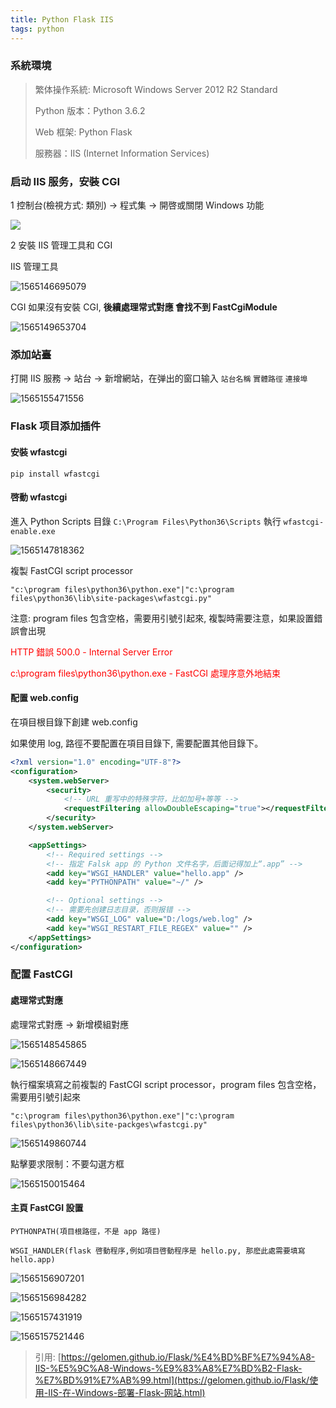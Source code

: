 ```yaml
---
title: Python Flask IIS
tags: python
---
```


### 系統環境

> 繁体操作系統: Microsoft Windows Server 2012 R2 Standard
>
> Python 版本：Python 3.6.2
>
> Web 框架: Python Flask
>
> 服務器：IIS (Internet Information Services)

### 启动 IIS 服务，安裝 CGI

1 控制台(檢視方式: 類別) -> 程式集 -> 開啓或關閉 Windows 功能

![](python-flask-iis/1565145973712.png)

2 安裝 IIS 管理工具和 CGI

IIS 管理工具

![1565146695079](python-flask-iis/1565146695079.png)

CGI 如果沒有安裝 CGI, **後續處理常式對應 會找不到 FastCgiModule**

![1565149653704](python-flask-iis/1565149653704.png)

### 添加站臺

打開 IIS 服務 -> 站台 -> 新增網站，在弹出的窗口输入 `站台名稱` `實體路徑` `連接埠`

![1565155471556](python-flask-iis/1565155471556.png)

### Flask 项目添加插件

#### 安裝 wfastcgi

`pip install wfastcgi`

#### 啓動 wfastcgi

進入 Python Scripts 目錄 `C:\Program Files\Python36\Scripts` 執行 `wfastcgi-enable.exe`

![1565147818362](python-flask-iis/1565147818362.png)

複製 FastCGI script processor

`"c:\program files\python36\python.exe"|"c:\program files\python36\lib\site-packages\wfastcgi.py"`

注意: program files 包含空格，需要用引號引起來, 複製時需要注意，如果設置錯誤會出現

<p style="color:red">HTTP 錯誤 500.0 - Internal Server Error </p>
<p style="color: red"> c:\program files\python36\python.exe - FastCGI 處理序意外地結束</p>

#### 配置 web.config

在項目根目錄下創建 web.config

如果使用 log, 路徑不要配置在項目目錄下, 需要配置其他目錄下。

```xml
<?xml version="1.0" encoding="UTF-8"?>
<configuration>
    <system.webServer>
        <security>
            <!-- URL 重写中的特殊字符，比如加号+等等 -->
            <requestFiltering allowDoubleEscaping="true"></requestFiltering>
        </security>
    </system.webServer>

    <appSettings>
        <!-- Required settings -->
        <!-- 指定 Falsk app 的 Python 文件名字，后面记得加上“.app” -->
        <add key="WSGI_HANDLER" value="hello.app" />
        <add key="PYTHONPATH" value="~/" />

        <!-- Optional settings -->
        <!-- 需要先创建日志目录，否则报错 -->
        <add key="WSGI_LOG" value="D:/logs/web.log" />
        <add key="WSGI_RESTART_FILE_REGEX" value="" />
    </appSettings>
</configuration>
```

### 配置 FastCGI

#### 處理常式對應

處理常式對應 -> 新增模組對應

![1565148545865](python-flask-iis/1565148545865.png)

![1565148667449](python-flask-iis/1565148667449.png)

執行檔案填寫之前複製的 FastCGI script processor，program files 包含空格，需要用引號引起來

`"c:\program files\python36\python.exe"|"c:\program files\python36\lib\site-packges\wfastcgi.py"`

![1565149860744](python-flask-iis/1565149860744.png)

點擊要求限制：不要勾選方框

![1565150015464](python-flask-iis/1565150015464.png)

#### 主頁 FastCGI 設置

`PYTHONPATH(項目根路徑，不是 app 路徑)`

`WSGI_HANDLER(flask 啓動程序,例如項目啓動程序是 hello.py, 那麽此處需要填寫 hello.app)`

![1565156907201](python-flask-iis/1565156907201.png)

![1565156984282](python-flask-iis/1565156984282.png)

![1565157431919](python-flask-iis/1565157431919.png)

![1565157521446](python-flask-iis/1565157521446.png)

> 引用: [https://gelomen.github.io/Flask/%E4%BD%BF%E7%94%A8-IIS-%E5%9C%A8-Windows-%E9%83%A8%E7%BD%B2-Flask-%E7%BD%91%E7%AB%99.html](https://gelomen.github.io/Flask/使用-IIS-在-Windows-部署-Flask-网站.html)
